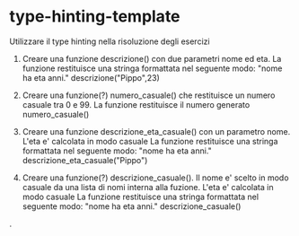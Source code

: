 # type-hinting-template

Utilizzare il type hinting nella risoluzione degli esercizi

1. Creare una funzione descrizione() con due parametri nome ed eta.
La funzione restituisce una stringa formattata nel seguente modo:
    "nome ha eta anni."
descrizione("Pippo",23)

2. Creare una funzione(?) numero_casuale() che restituisce un numero casuale tra 0 e 99.
La funzione restituisce il numero generato
numero_casuale()

3. Creare una funzione descrizione_eta_casuale() con un parametro nome.
L'eta e' calcolata in modo casuale
La funzione restituisce una stringa formattata nel seguente modo:
    "nome ha eta anni."
descrizione_eta_casuale("Pippo")

4. Creare una funzione(?) descrizione_casuale().
Il nome e' scelto in modo casuale da una lista di nomi interna alla fuzione.
L'eta e' calcolata in modo casuale
La funzione restituisce una stringa formattata nel seguente modo:
    "nome ha eta anni."
descrizione_casuale()


.
